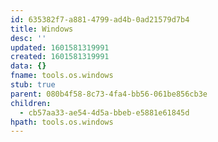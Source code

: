 ```yaml
---
id: 635382f7-a881-4799-ad4b-0ad21579d7b4
title: Windows
desc: ''
updated: 1601581319991
created: 1601581319991
data: {}
fname: tools.os.windows
stub: true
parent: 080b4f58-8c73-4fa4-bb56-061be856cb3e
children:
  - cb57aa33-ae54-4d5a-bbeb-e5881e61845d
hpath: tools.os.windows
---
```


